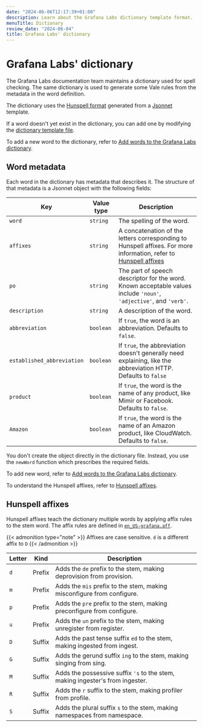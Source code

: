 ```yaml
---
date: "2024-06-06T12:17:39+01:00"
description: Learn about the Grafana Labs dictionary template format.
menuTitle: Dictionary
review_date: "2024-06-04"
title: Grafana Labs' dictionary
---
```


# Grafana Labs' dictionary

The Grafana Labs documentation team maintains a dictionary used for spell checking.
The same dictionary is used to generate some Vale rules from the metadata in the word definition.

The dictionary uses the [Hunspell format](https://github.com/hunspell/hunspell) generated from a [Jsonnet](https://jsonnet.org) template.

If a word doesn't yet exist in the dictionary, you can add one by modifying the [dictionary template file](https://github.com/grafana/writers-toolkit/blob/main/vale/dictionary.jsonnet).

To add a new word to the dictionary, refer to [Add words to the Grafana Labs dictionary](https://grafana.com/docs/writers-toolkit/review/lint-prose/dictionary/add-words/).

## Word metadata

Each word in the dictionary has metadata that describes it.
The structure of that metadata is a Jsonnet object with the following fields:

| Key                        | Value type | Description                                                                                                                            |
| -------------------------- | ---------- | -------------------------------------------------------------------------------------------------------------------------------------- |
| `word`                     | `string`   | The spelling of the word.                                                                                                              |
| `affixes`                  | `string`   | A concatenation of the letters corresponding to Hunspell affixes. For more information, refer to [Hunspell affixes](#hunspell-affixes) |
| `po`                       | `string`   | The part of speech descriptor for the word. Known acceptable values include `'noun'`, `'adjective'`, and `'verb'`.                     |
| `description`              | `string`   | A description of the word.                                                                                                             |
| `abbreviation`             | `boolean`  | If `true`, the word is an abbreviation. Defaults to `false`.                                                                           |
| `established_abbreviation` | `boolean`  | If `true`, the abbreviation doesn't generally need explaining, like the abbreviation HTTP. Defaults to `false`                         |
| `product`                  | `boolean`  | If `true`, the word is the name of any product, like Mimir or Facebook. Defaults to `false`.                                           |
| `Amazon`                   | `boolean`  | If `true`, the word is the name of an Amazon product, like CloudWatch. Defaults to `false`.                                            |

You don't create the object directly in the dictionary file.
Instead, you use the `newWord` function which prescribes the required fields.

To add new word, refer to [Add words to the Grafana Labs dictionary](https://grafana.com/docs/writers-toolkit/review/lint-prose/dictionary/add-words/).

To understand the Hunspell affixes, refer to [Hunspell affixes](#hunspell-affixes).

## Hunspell affixes

Hunspell affixes teach the dictionary multiple words by applying affix rules to the stem word.
The affix rules are defined in [`en_US-grafana.aff`](https://github.com/grafana/writers-toolkit/blob/master/vale/dictionaries/en_US-grafana.aff).

{{< admonition type="note" >}}
Affixes are case sensitive.
`d` is a different affix to `D`
{{< /admonition >}}

| Letter | Kind   | Description                                                                   |
| ------ | ------ | ----------------------------------------------------------------------------- |
| `d`    | Prefix | Adds the `de` prefix to the stem, making deprovision from provision.          |
| `m`    | Prefix | Adds the `mis` prefix to the stem, making misconfigure from configure.        |
| `p`    | Prefix | Adds the `pre` prefix to the stem, making preconfigure from configure.        |
| `u`    | Prefix | Adds the `un` prefix to the stem, making unregister from register.            |
| `D`    | Suffix | Adds the past tense suffix `ed` to the stem, making ingested from ingest.     |
| `G`    | Suffix | Adds the gerund suffix `ing` to the stem, making singing from sing.           |
| `M`    | Suffix | Adds the possessive suffix `'s` to the stem, making ingester's from ingester. |
| `R`    | Suffix | Adds the `r` suffix to the stem, making profiler from profile.                |
| `S`    | Suffix | Adds the plural suffix `s` to the stem, making namespaces from namespace.     |
